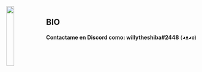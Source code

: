 <img align='left' src='https://i.pinimg.com/originals/96/6e/ac/966eacce964aa8003d6eb07d03c71342.gif' width='20%'>  





## BIO


**Contactame en Discord como: willytheshiba#2448** (◕ᴥ◕ʋ)
